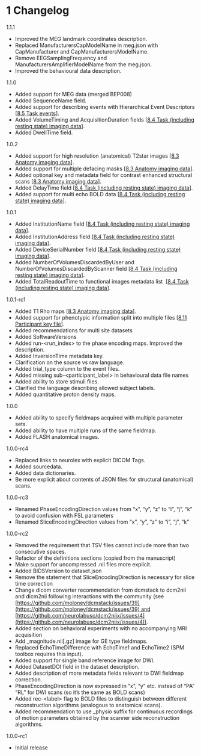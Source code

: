 1 Changelog <a id="h.17phlwhk50et"></a>
===============

1.1.1

-   Improved the MEG landmark coordinates description.
-   Replaced ManufacturersCapModelName in meg.json with CapManufacturer
   and CapManufacturersModelName.
-   Remove EEGSamplingFrequency and ManufacturersAmplifierModelName
   from the meg.json.
-   Improved the behavioural data description.

1.1.0

-   Added support for MEG data (merged BEP008)
-   Added SequenceName field.
-   Added support for describing events with Hierarchical Event Descriptors [[8.5 Task events](#heading=h.daip42kp5ndz)].
-   Added VolumeTiming and AcquisitionDuration fields [[8.4 Task (including resting state) imaging data](#heading=h.r8mrcau3kkcq)].
-   Added DwellTime field.

1.0.2

-   Added support for high resolution (anatomical) T2star images [[8.3 Anatomy imaging data](#heading=h.fm6ipijipc08)].
-   Added support for multiple defacing masks [[8.3 Anatomy imaging data](#heading=h.fm6ipijipc08)].
-   Added optional key and metadata field for contrast enhanced structural scans [[8.3 Anatomy imaging data](#heading=h.fm6ipijipc08)].
-   Added DelayTime field [[8.4 Task (including resting state) imaging data](#heading=h.r8mrcau3kkcq)].
-   Added support for multi echo BOLD data [[8.4 Task (including resting state) imaging data](#heading=h.r8mrcau3kkcq)].

1.0.1

-   Added InstitutionName field [[8.4 Task (including resting state) imaging data](#heading=h.r8mrcau3kkcq)].
-   Added InstitutionAddress field [[8.4 Task (including resting state) imaging data](#heading=h.r8mrcau3kkcq)].
-   Added DeviceSerialNumber field [[8.4 Task (including resting state) imaging data](#heading=h.r8mrcau3kkcq)].
-   Added NumberOfVolumesDiscardedByUser and
   NumberOfVolumesDiscardedByScanner field [[8.4 Task (including
   resting state) imaging data](#heading=h.r8mrcau3kkcq)].
-   Added TotalReadoutTime to functional images metadata list
    [[8.4 Task (including resting state) imaging
   data](#heading=h.r8mrcau3kkcq)].

1.0.1-rc1

-   Added T1 Rho maps [[8.3 Anatomy imaging
   data](#heading=h.fm6ipijipc08)].
-   Added support for phenotypic information split into multiple files
   [[8.11 Participant key file](#heading=h.pi5iigxxt8vy)].
-   Added recommendations for multi site datasets
-   Added SoftwareVersions
-   Added run-&lt;run_index&gt; to the phase encoding
   maps. Improved the description.
-   Added InversionTime metadata key.
-   Clarification on the source vs raw language.
-   Added trial_type column to the event files.
-   Added missing sub-&lt;participant_label&gt; in
   behavioural data file names
-   Added ability to store stimuli files.
-   Clarified the language describing allowed subject labels.
-   Added quantitative proton density maps.

1.0.0

-   Added ability to specify fieldmaps acquired with multiple parameter
   sets.
-   Added ability to have multiple runs of the same fieldmap.
-   Added FLASH anatomical images.

1.0.0-rc4

-   Replaced links to neurolex with explicit DICOM Tags.
-   Added sourcedata.
-   Added data dictionaries.
-   Be more explicit about contents of JSON files for structural
   (anatomical) scans.

1.0.0-rc3

-   Renamed PhaseEncodingDirection values from “x”, “y”,
   “z” to “i”, “j”, “k” to avoid confusion with FSL parameters
-   Renamed SliceEncodingDirection values from “x”, “y”,
   “z” to “i”, “j”, “k”

1.0.0-rc2

-   Removed the requirement that TSV files cannot include more than two
   consecutive spaces.
-   Refactor of the definitions sections (copied from the
   manuscript)
-   Make support for uncompressed .nii files more explicit.
-   Added BIDSVersion to dataset.json
-   Remove the statement that SliceEncodingDirection is
   necessary for slice time correction
-   Change dicom converter recommendation from dcmstack to dcm2nii and
   dicm2nii following interactions with the community (see
   [https://github.com/moloney/dcmstack/issues/39](https://github.com/moloney/dcmstack/issues/39) and
   [https://github.com/neurolabusc/dcm2niix/issues/4](https://github.com/neurolabusc/dcm2niix/issues/4)).
-   Added section on behavioral experiments with no accompanying MRI
   acquisition
-   Add \_magnitude.nii\[.gz\] image for GE type
   fieldmaps.
-   Replaced EchoTimeDifference with
   EchoTime1 and EchoTime2 (SPM toolbox
   requires this input).
-   Added support for single band reference image for DWI.
-   Added DatasetDOI field in the dataset
   description.
-   Added description of more metadata fields relevant to DWI fieldmap
   correction.
-   PhaseEncodingDirection is now expressed in “x”, “y” etc.
   instead of “PA” “RL” for DWI scans (so it’s the same as BOLD
   scans)
-   Added rec-&lt;label&gt; flag to BOLD files to
   distinguish between different reconstruction algorithms (analogous
   to anatomical scans).
-   Added recommendation to use \_physio suffix for continuous recordings of motion parameters obtained by the scanner side reconstruction algorithms.

1.0.0-rc1

-   Initial release

